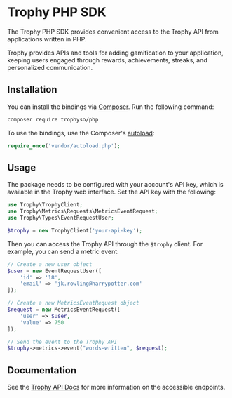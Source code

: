 # Trophy PHP SDK

The Trophy PHP SDK provides convenient access to the Trophy API from applications written in PHP.

Trophy provides APIs and tools for adding gamification to your application, keeping users engaged
through rewards, achievements, streaks, and personalized communication.

## Installation

You can install the bindings via [Composer](http://getcomposer.org/). Run the following command:

```bash
composer require trophyso/php
```

To use the bindings, use the Composer's 
[autoload](https://getcomposer.org/doc/01-basic-usage.md#autoloading):

```php
require_once('vendor/autoload.php');
```

## Usage

The package needs to be configured with your account's API key, which is available in the Trophy
web interface. Set the API key with the following:

```php
use Trophy\TrophyClient;
use Trophy\Metrics\Requests\MetricsEventRequest;
use Trophy\Types\EventRequestUser;

$trophy = new TrophyClient('your-api-key');
```

Then you can access the Trophy API through the `$trophy` client. For example, you can send a metric
event:

```php
// Create a new user object
$user = new EventRequestUser([
    'id' => '18',
    'email' => 'jk.rowling@harrypotter.com'
]);

// Create a new MetricsEventRequest object
$request = new MetricsEventRequest([
    'user' => $user,
    'value' => 750
]);

// Send the event to the Trophy API
$trophy->metrics->event("words-written", $request);
```

## Documentation

See the [Trophy API Docs](https://trophy.docs.buildwithfern.com/overview/introduction) for more
information on the accessible endpoints.
